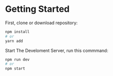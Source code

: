 # Getting Started

First, clone or download repository:

```bash
npm install
# or
yarn add

```

Start The Develoment Server, run this commmand:

```bash
npm run dev
# or
npm start
```

